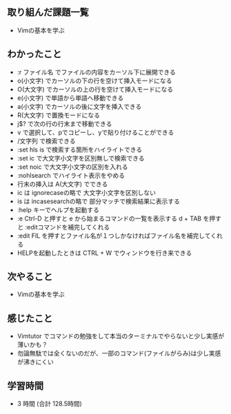 ## 取り組んだ課題一覧
- Vimの基本を学ぶ
## わかったこと
- :r ファイル名 でファイルの内容をカーソル下に展開できる
- o(小文字) でカーソルの下の行を空けて挿入モードになる
- O(大文字) でカーソルの上の行を空けて挿入モードになる
- e(小文字) で単語から単語へ移動できる
- a(小文字) でカーソルの後に文字を挿入できる
- R(大文字) で置換モードになる
- j$? で次の行の行末まで移動できる
- v で選択して、pでコピーし、yで貼り付けることができる
- /文字列 で検索できる
- :set hls is で検索する箇所をハイライトできる
- :set ic で大文字小文字を区別無しで検索できる
- :set noic で大文字小文字の区別を入れる
- :nohlsearch でハイライト表示をやめる
- 行末の挿入は A(大文字) でできる
- ic は ignorecaseの略で 大文字小文字を区別しない
- is は incasesearchの略で 部分マッチで検索結果に表示する
- :help <F1>キーでヘルプを起動する
- :e Ctrl-D と押すと e から始まるコマンドの一覧を表示する
  d + TAB を押すと :editコマンドを補完してくれる
- :edit FIL <TAB>を押すとファイル名が１つしかなければファイル名を補完してくれる
- HELPを起動したときは CTRL + W でウィンドウを行き来できる
## 次やること
- Vimの基本を学ぶ
## 感じたこと
- Vimtutor でコマンドの勉強をして本当のターミナルでやらないと少し実感が薄いかも？
- 勿論無駄では全くないのだが、一部のコマンド(ファイルがらみ)は少し実感が沸きにくい
## 学習時間
- 3 時間 (合計 128.5時間)
